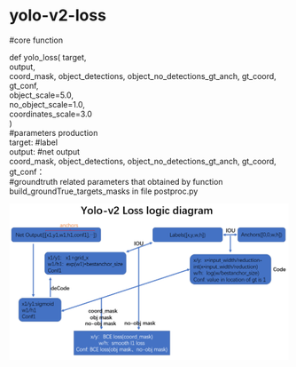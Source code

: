 # yolo-v2-loss

#core function

def yolo_loss(  target,   
                output,   
                coord_mask, object_detections, object_no_detections_gt_anch, gt_coord, gt_conf,  
                object_scale=5.0,  
                no_object_scale=1.0,   
                coordinates_scale=3.0  
            )  
#parameters production              
target:   #label  
output:   #net output  
coord_mask, object_detections, object_no_detections_gt_anch, gt_coord, gt_conf：  
#groundtruth related parameters that obtained by function build_groundTrue_targets_masks in file postproc.py  

![image](https://github.com/XhtZz/yolo-v2-loss/blob/master/loss%20diagram.png)
